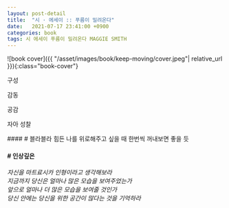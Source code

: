 ```yaml
---
layout: post-detail
title:  "시 · 에세이 :: 푸름이 밀려온다"
date:   2021-07-17 23:41:00 +0900
categories: book
tags: 시 에세이 푸름이 밀려온다 MAGGIE SMITH
---
```


<div markdown="1" class="text-center">
![book cover]({{ "/asset/images/book/keep-moving/cover.jpeg"| relative_url }}){:class="book-cover"}
</div>

<div class="book-evaluation-wrapper mt-2">
    <p class="title">구성</p> 
    <div class="rating-container">
        <i class="icon rating full"></i>
        <i class="icon rating full"></i>
        <i class="icon rating full"></i>
        <i class="icon rating"></i>
        <i class="icon rating"></i>
    </div>
</div>
<div class="book-evaluation-wrapper">
    <p class="title">감동</p> 
    <div class="rating-container">
        <i class="icon rating"></i>
        <i class="icon rating"></i>
        <i class="icon rating"></i>
        <i class="icon rating"></i>
        <i class="icon rating"></i>
    </div>
</div>
<div class="book-evaluation-wrapper">
    <p class="title">공감</p> 
    <div class="rating-container">
        <i class="icon rating full"></i>
        <i class="icon rating full"></i>
        <i class="icon rating"></i>
        <i class="icon rating"></i>
        <i class="icon rating"></i>
    </div>
</div>
<div class="book-evaluation-wrapper">
    <p class="title">자아 성찰</p> 
    <div class="rating-container">
        <i class="icon rating full"></i>
        <i class="icon rating full"></i>
        <i class="icon rating full"></i>
        <i class="icon rating full"></i>
        <i class="icon rating full"></i>
    </div>
</div>


<div markdown="1" class="d-flex justify-center mt-3 mb-4">
<div markdown="1">
#### # 블라블라
힘든 나를 위로해주고 싶을 때    
한번씩 꺼내보면 좋을 듯 


#### # 인상깊은
*자신을 마트료시카 인형이라고 생각해보라   
지금까지 당신은 얼마나 많은 모습을 보여주었는가   
앞으로 얼마나 더 많은 모습을 보여줄 것인가   
당신 안에는 당신을 위한 공간이 많다는 것을 기억하라*

</div>
</div>


